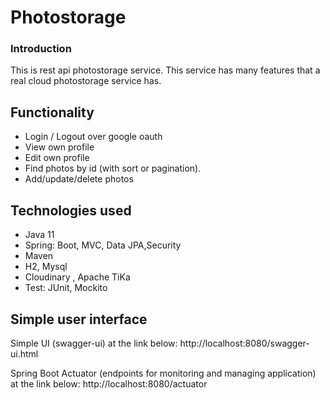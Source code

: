 # Photostorage
### Introduction
This is rest api photostorage service. This service has many features that a real cloud photostorage service has.
 
## Functionality
* Login / Logout over google oauth
* View own profile
* Edit own profile
* Find photos by id (with sort or pagination).
* Add/update/delete photos

## Technologies used
* Java 11
* Spring: Boot, MVC, Data JPA,Security
* Maven
* H2, Mysql
* Cloudinary , Apache TiKa
* Test: JUnit, Mockito


## Simple user interface
 Simple UI (swagger-ui) at the link below:
 http://localhost:8080/swagger-ui.html

 Spring Boot Actuator (endpoints for monitoring and managing application) at the link below:
 http://localhost:8080/actuator
